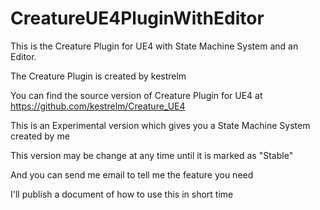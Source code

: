# CreatureUE4PluginWithEditor
This is the Creature Plugin for UE4 with State Machine System and an Editor.

The Creature Plugin is created by kestrelm

You can find the source version of  Creature Plugin for UE4  at https://github.com/kestrelm/Creature_UE4


This is an Experimental version which gives you a State Machine System created by me


This version may be change at any time until it is marked as "Stable"


And you can send me email to tell me the feature you need


I'll publish a document of how to use this in short time
